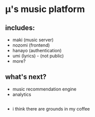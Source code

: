 # μ's music platform

## includes:
- maki (music server)
- nozomi (frontend)
- hanayo (authentication)
- umi (lyrics) - (not public)
- more?

## what's next?

- music recommendation engine
- analytics

## 
- i think there are grounds in my coffee